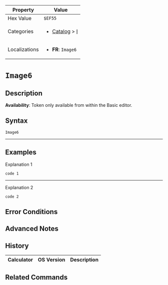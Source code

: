 | Property      | Value |
|---------------|-------|
| Hex Value     | `$EF55`|
| Categories    | <ul><li>[Catalog](../categories/Catalog.md) > [I](../categories/Catalog.md#I)</li></ul> |
| Localizations | <ul><li><b>FR</b>: `Image6`</li></ul> |

# `Image6`

## Description



<b>Availability</b>: Token only available from within the Basic editor.

## Syntax
`Image6`

<hr>

## Examples

Explanation 1
```ti-basic
code 1
```
---
Explanation 2
```ti-basic
code 2
```

## Error Conditions


## Advanced Notes


## History
| Calculator | OS Version | Description |
|------------|------------|-------------|


## Related Commands

    